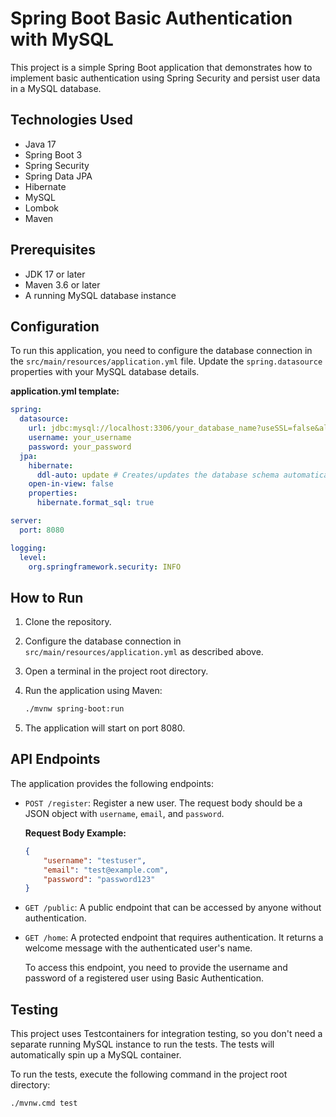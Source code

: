 # Spring Boot Basic Authentication with MySQL

This project is a simple Spring Boot application that demonstrates how to implement basic authentication using Spring Security and persist user data in a MySQL database.

## Technologies Used

*   Java 17
*   Spring Boot 3
*   Spring Security
*   Spring Data JPA
*   Hibernate
*   MySQL
*   Lombok
*   Maven

## Prerequisites

*   JDK 17 or later
*   Maven 3.6 or later
*   A running MySQL database instance

## Configuration

To run this application, you need to configure the database connection in the `src/main/resources/application.yml` file. Update the `spring.datasource` properties with your MySQL database details.

**application.yml template:**
```yaml
spring:
  datasource:
    url: jdbc:mysql://localhost:3306/your_database_name?useSSL=false&allowPublicKeyRetrieval=true&serverTimezone=UTC
    username: your_username
    password: your_password
  jpa:
    hibernate:
      ddl-auto: update # Creates/updates the database schema automatically
    open-in-view: false
    properties:
      hibernate.format_sql: true

server:
  port: 8080

logging:
  level:
    org.springframework.security: INFO
```

## How to Run

1.  Clone the repository.
2.  Configure the database connection in `src/main/resources/application.yml` as described above.
3.  Open a terminal in the project root directory.
4.  Run the application using Maven:

    ```bash
    ./mvnw spring-boot:run
    ```

5.  The application will start on port 8080.

## API Endpoints

The application provides the following endpoints:

*   `POST /register`: Register a new user. The request body should be a JSON object with `username`, `email`, and `password`.

    **Request Body Example:**
    ```json
    {
        "username": "testuser",
        "email": "test@example.com",
        "password": "password123"
    }
    ```

*   `GET /public`: A public endpoint that can be accessed by anyone without authentication.

*   `GET /home`: A protected endpoint that requires authentication. It returns a welcome message with the authenticated user's name.

    To access this endpoint, you need to provide the username and password of a registered user using Basic Authentication.

## Testing

This project uses Testcontainers for integration testing, so you don't need a separate running MySQL instance to run the tests. The tests will automatically spin up a MySQL container.

To run the tests, execute the following command in the project root directory:

```bash
./mvnw.cmd test
```